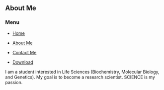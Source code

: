 ## About Me

###  Menu

- [Home](http://rexkayinng.com/)

- [About Me](http://rexkayinng.com/about/)

- [Contact Me](http://rexkayinng.com/contact/)

- [Download](http://rexkayinng.com/download)


I am a student interested in Life Sciences (Biochemistry, Molecular Biology, and Genetics). My goal is to become a research scientist. SCIENCE is my passion.
